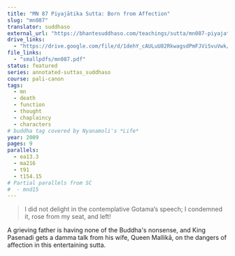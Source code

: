 ```yaml
---
title: "MN 87 Piyajātika Sutta: Born from Affection"
slug: "mn087"
translator: suddhaso
external_url: "https://bhantesuddhaso.com/teachings/sutta/mn087-piyajatika-sutta-annotated/"
drive_links:
  - "https://drive.google.com/file/d/1dehY_cAULuU82RkwagsdPmFJViSvuVwk/view?usp=drivesdk"
file_links:
  - "smallpdfs/mn087.pdf"
status: featured
series: annotated-suttas_suddhaso
course: pali-canon
tags:
  - mn
  - death
  - function
  - thought
  - chaplaincy
  - characters
# buddha tag covered by Nyanamoli's *Life*
year: 2009
pages: 9
parallels:
  - ea13.3
  - ma216
  - t91
  - t154.15
# Partial parallels from SC
#  - mnd15
---
```


> I did not delight in the contemplative Gotama’s speech; I condemned it, rose from my seat, and left!

A grieving father is having none of the Buddha's nonsense, and King Pasenadi gets a damma talk from his wife, Queen Mallikā, on the dangers of affection in this entertaining sutta.
